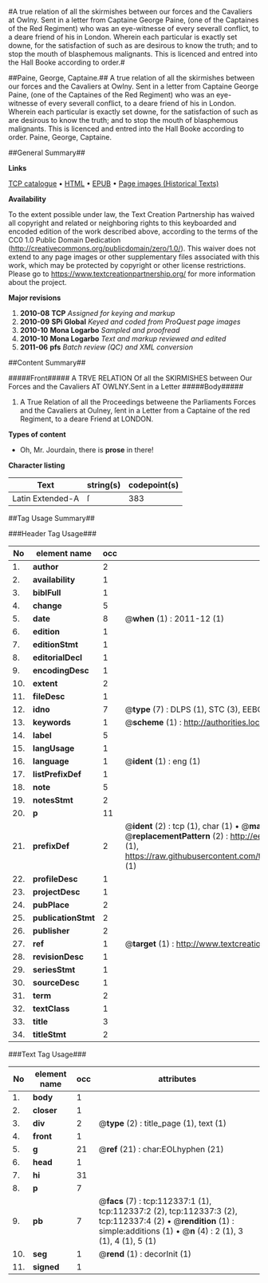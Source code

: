 #A true relation of all the skirmishes between our forces and the Cavaliers at Owlny. Sent in a letter from Captaine George Paine, (one of the Captaines of the Red Regiment) who was an eye-witnesse of every severall conflict, to a deare friend of his in London. Wherein each particular is exactly set downe, for the satisfaction of such as are desirous to know the truth; and to stop the mouth of blasphemous malignants. This is licenced and entred into the Hall Booke according to order.#

##Paine, George, Captaine.##
A true relation of all the skirmishes between our forces and the Cavaliers at Owlny. Sent in a letter from Captaine George Paine, (one of the Captaines of the Red Regiment) who was an eye-witnesse of every severall conflict, to a deare friend of his in London. Wherein each particular is exactly set downe, for the satisfaction of such as are desirous to know the truth; and to stop the mouth of blasphemous malignants. This is licenced and entred into the Hall Booke according to order.
Paine, George, Captaine.

##General Summary##

**Links**

[TCP catalogue](http://www.ota.ox.ac.uk/tcp/)  • 
[HTML](http://tei.it.ox.ac.uk/tcp/Texts-HTML/free/A90/A90619.html)  • 
[EPUB](http://tei.it.ox.ac.uk/tcp/Texts-EPUB/free/A90/A90619.epub) • 
[Page images (Historical Texts)](https://historicaltexts.jisc.ac.uk/eebo-99860220e)

**Availability**

To the extent possible under law, the Text Creation Partnership has waived all copyright and related or neighboring rights to this keyboarded and encoded edition of the work described above, according to the terms of the CC0 1.0 Public Domain Dedication (http://creativecommons.org/publicdomain/zero/1.0/). This waiver does not extend to any page images or other supplementary files associated with this work, which may be protected by copyright or other license restrictions. Please go to https://www.textcreationpartnership.org/ for more information about the project.

**Major revisions**

1. __2010-08__ __TCP__ *Assigned for keying and markup*
1. __2010-09__ __SPi Global__ *Keyed and coded from ProQuest page images*
1. __2010-10__ __Mona Logarbo__ *Sampled and proofread*
1. __2010-10__ __Mona Logarbo__ *Text and markup reviewed and edited*
1. __2011-06__ __pfs__ *Batch review (QC) and XML conversion*

##Content Summary##

#####Front#####
A TRVE RELATION Of all the SKIRMISHES between Our Forces and the Cavaliers AT OWLNY.Sent in a Letter
#####Body#####

1. A True Relation of all the Proceedings betweene the Parliaments Forces and the Cavaliers at Oulney, ſent in a Letter from a Captaine of the red Regiment, to a deare Friend at LONDON.

**Types of content**

  * Oh, Mr. Jourdain, there is **prose** in there!

**Character listing**


|Text|string(s)|codepoint(s)|
|---|---|---|
|Latin Extended-A|ſ|383|

##Tag Usage Summary##

###Header Tag Usage###

|No|element name|occ|attributes|
|---|---|---|---|
|1.|__author__|2||
|2.|__availability__|1||
|3.|__biblFull__|1||
|4.|__change__|5||
|5.|__date__|8| @__when__ (1) : 2011-12 (1)|
|6.|__edition__|1||
|7.|__editionStmt__|1||
|8.|__editorialDecl__|1||
|9.|__encodingDesc__|1||
|10.|__extent__|2||
|11.|__fileDesc__|1||
|12.|__idno__|7| @__type__ (7) : DLPS (1), STC (3), EEBO-CITATION (1), PROQUEST (1), VID (1)|
|13.|__keywords__|1| @__scheme__ (1) : http://authorities.loc.gov/ (1)|
|14.|__label__|5||
|15.|__langUsage__|1||
|16.|__language__|1| @__ident__ (1) : eng (1)|
|17.|__listPrefixDef__|1||
|18.|__note__|5||
|19.|__notesStmt__|2||
|20.|__p__|11||
|21.|__prefixDef__|2| @__ident__ (2) : tcp (1), char (1)  •  @__matchPattern__ (2) : ([0-9\-]+):([0-9IVX]+) (1), (.+) (1)  •  @__replacementPattern__ (2) : http://eebo.chadwyck.com/downloadtiff?vid=$1&page=$2 (1), https://raw.githubusercontent.com/textcreationpartnership/Texts/master/tcpchars.xml#$1 (1)|
|22.|__profileDesc__|1||
|23.|__projectDesc__|1||
|24.|__pubPlace__|2||
|25.|__publicationStmt__|2||
|26.|__publisher__|2||
|27.|__ref__|1| @__target__ (1) : http://www.textcreationpartnership.org/docs/. (1)|
|28.|__revisionDesc__|1||
|29.|__seriesStmt__|1||
|30.|__sourceDesc__|1||
|31.|__term__|2||
|32.|__textClass__|1||
|33.|__title__|3||
|34.|__titleStmt__|2||


###Text Tag Usage###

|No|element name|occ|attributes|
|---|---|---|---|
|1.|__body__|1||
|2.|__closer__|1||
|3.|__div__|2| @__type__ (2) : title_page (1), text (1)|
|4.|__front__|1||
|5.|__g__|21| @__ref__ (21) : char:EOLhyphen (21)|
|6.|__head__|1||
|7.|__hi__|31||
|8.|__p__|7||
|9.|__pb__|7| @__facs__ (7) : tcp:112337:1 (1), tcp:112337:2 (2), tcp:112337:3 (2), tcp:112337:4 (2)  •  @__rendition__ (1) : simple:additions (1)  •  @__n__ (4) : 2 (1), 3 (1), 4 (1), 5 (1)|
|10.|__seg__|1| @__rend__ (1) : decorInit (1)|
|11.|__signed__|1||
